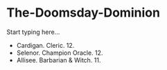 # The-Doomsday-Dominion

Start typing here...

- Cardigan. Cleric. 12.
- Selenor. Champion Oracle. 12.
- Allisee. Barbarian & Witch. 11.

